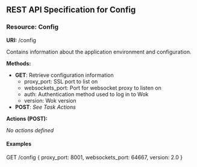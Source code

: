 ## REST API Specification for Config

### Resource: Config

**URI:** /config

Contains information about the application environment and configuration.

**Methods:**

* **GET**: Retrieve configuration information
    * proxy_port: SSL port to list on
    * websockets_port: Port for websocket proxy to listen on
    * auth: Authentication method used to log in to Wok
    * version: Wok version
* **POST**: *See Task Actions*

**Actions (POST):**

*No actions defined*

#### Examples
GET /config
{
 proxy_port: 8001,
 websockets_port: 64667,
 version: 2.0
}
